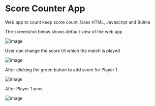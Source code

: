 # Score Counter App
 Web app to count keep score count. Uses HTML, Javascript and Bulma 

The screenshot below shows default view of the web app 

![image](https://user-images.githubusercontent.com/44585994/124343952-233f1180-dbed-11eb-8058-ddbb02a1635d.png)

User can change the score till which the match is played

![image](https://user-images.githubusercontent.com/44585994/124343984-6d27f780-dbed-11eb-95ea-d630dbedf55d.png)

After clicking the green button to add score for Player 1 

![image](https://user-images.githubusercontent.com/44585994/124343998-80d35e00-dbed-11eb-9973-28862daab2b7.png)

After Player 1 wins

![image](https://user-images.githubusercontent.com/44585994/124344010-8e88e380-dbed-11eb-9e23-3c9d61a0a333.png)


